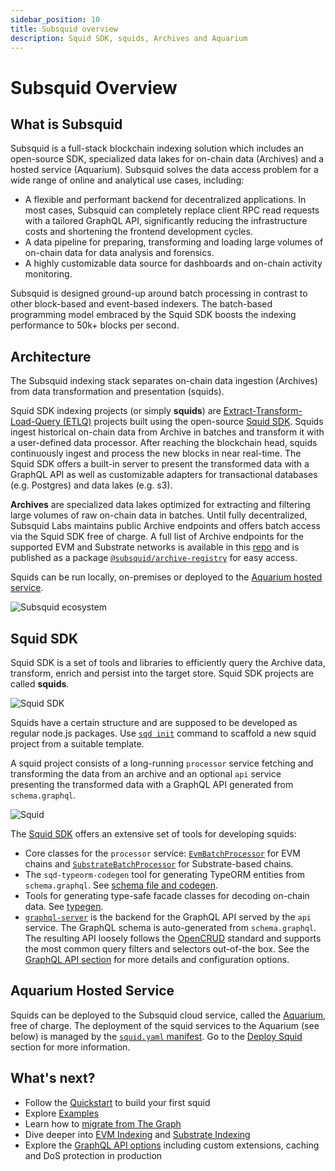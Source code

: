 ```yaml
---
sidebar_position: 10
title: Subsquid overview
description: Squid SDK, squids, Archives and Aquarium
---
```


# Subsquid Overview

## What is Subsquid 

Subsquid is a full-stack blockchain indexing solution which includes an open-source SDK, specialized data lakes for on-chain data (Archives) and a hosted service (Aquarium). Subsquid solves the data access problem for a wide range of online and analytical use cases, including:

- A flexible and performant backend for decentralized applications. In most cases, Subsquid can completely replace client RPC read requests with a tailored GraphQL API, significantly reducing the infrastructure costs and shortening the frontend development cycles.
- A data pipeline for preparing, transforming and loading large volumes of on-chain data for data analysis and forensics.
- A highly customizable data source for dashboards and on-chain activity monitoring.

Subsquid is designed ground-up around batch processing in contrast to other block-based and event-based indexers. The batch-based programming model embraced by the Squid SDK boosts the indexing performance to 50k+ blocks per second.

## Architecture

The Subsquid indexing stack separates on-chain data ingestion (Archives) from data transformation and presentation (squids). 

Squid SDK indexing projects (or simply **squids**) are [Extract-Transform-Load-Query (ETLQ)](https://en.wikipedia.org/wiki/Extract,_transform,_load) projects built using the open-source [Squid SDK](https://github.com/subsquid/squid-sdk). Squids ingest historical on-chain data from Archive in batches and transform it with a user-defined data processor. After reaching the blockchain head, squids continuously ingest and process the new blocks in near real-time. The Squid SDK offers a built-in server to present the transformed data with a GraphQL API as well as customizable adapters for transactional databases (e.g. Postgres) and data lakes (e.g. s3). 

**Archives** are specialized data lakes optimized for extracting and filtering large volumes of raw on-chain data in batches. Until fully decentralized, Subsquid Labs maintains public Archive endpoints and offers batch access via the Squid SDK free of charge. A full list of Archive endpoints for the supported EVM and Substrate networks is available in this [repo](https://github.com/subsquid/archive-registry) and is published as a package [`@subsquid/archive-registry`](https://www.npmjs.com/package/@subsquid/archive-registry) for easy access.

Squids can be run locally, on-premises or deployed to the [Aquarium hosted service](/firesquid/deploy-squid). 

![Subsquid ecosystem](</img/subsquid-ecosystem.png>)

## Squid SDK

Squid SDK is a set of tools and libraries to efficiently query the Archive data, transform, enrich and persist into the target store. Squid SDK projects are called **squids**.

![Squid SDK](</img/archive-and-sdk.png>)

Squids have a certain structure and are supposed to be developed as regular node.js packages. Use [`sqd init`](/firesquid/squid-cli/init) command to scaffold a new squid project from a suitable template.

A squid project consists of a long-running `processor` service fetching and transforming the data from an archive and an optional `api` service presenting the transformed data with a GraphQL API generated from `schema.graphql`. 

![Squid](</img/squid-diagram.png>)

The [Squid SDK](https://github.com/subsquid/squid-sdk) offers an extensive set of tools for developing squids:

- Core classes for the `processor` service: [`EvmBatchProcessor`](/firesquid/evm-indexing) for EVM chains and [`SubstrateBatchProcessor`](/substrate-indexing) for Substrate-based chains.
- The `sqd-typeorm-codegen` tool for generating TypeORM entities from `schema.graphql`. See [schema file and codegen](/firesquid/basics/schema-file).
- Tools for generating type-safe facade classes for decoding on-chain data. See [typegen](/firesquid/glossary/#typegen).
- [`graphql-server`](https://github.com/subsquid/squid/tree/master/graphql-server) is the backend for the GraphQL API served by the `api` service. The GraphQL schema is auto-generated from `schema.graphql`. The resulting API loosely follows the [OpenCRUD](https://www.opencrud.org/) standard and supports the most common query filters and selectors out-of-the box. See the [GraphQL API section](/firesquid/graphql-api) for more details and configuration options.



## Aquarium Hosted Service

Squids can be deployed to the Subsquid cloud service, called the [Aquarium](https://app.subsquid.io), free of charge. The deployment of the squid services to the Aquarium (see below) is managed by the [`squid.yaml` manifest](/firesquid/deploy-squid/deploy-manifest). Go to the [Deploy Squid](/deploy-squid) section for more information.

## What's next?

- Follow the [Quickstart](/firesquid/quickstart) to build your first squid
- Explore [Examples](/firesquid/examples)
- Learn how to [migrate from The Graph](/firesquid/migrate/migrate-subgraph)
- Dive deeper into [EVM Indexing](/firesquid/evm-indexing) and [Substrate Indexing](/substrate-indexing)
- Explore the [GraphQL API options](/firesquid/graphql-api) including custom extensions, caching and DoS protection in production
